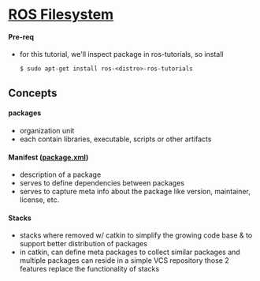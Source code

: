 # [ROS Filesystem][1]

#### Pre-req 

- for this tutorial, we'll inspect package in ros-tutorials, so install
    
    ```
    $ sudo apt-get install ros-<distro>-ros-tutorials
    ```

## Concepts

#### packages

- organization unit
- each contain libraries, executable, scripts or other artifacts

#### Manifest ([package.xml][2])

- description of a package
- serves to define dependencies between packages 
- serves to capture meta info about the package like version, maintainer, license, etc.

#### Stacks

- stacks where removed w/ catkin to simplify the growing code base & to support better distribution of packages
- in catkin, can define meta packages to collect similar packages and multiple packages can reside in a simple VCS repository
those 2 features replace the functionality of stacks

[1]: http://wiki.ros.org/ROS/Tutorials/NavigatingTheFilesystem
[2]: http://wiki.ros.org/catkin/package.xml
